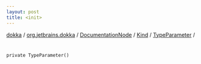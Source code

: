 ```yaml
---
layout: post
title: <init>
---
```

[dokka](../../../../index.md) / [org.jetbrains.dokka](../../../index.md) / [DocumentationNode](../../index.md) / [Kind](../index.md) / [TypeParameter](index.md) / [<init>](_init_.md)

# <init>

```
private TypeParameter()
```
